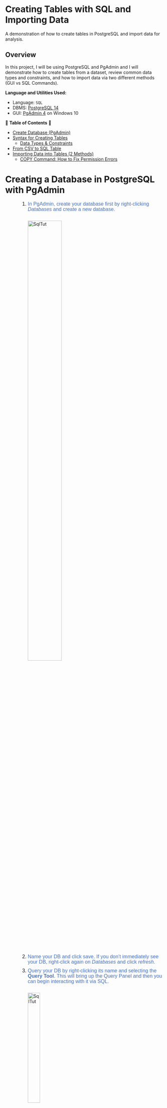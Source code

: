 # Creating Tables with SQL and Importing Data
A demonstration of how to create tables in PostgreSQL and import data for analysis.

## Overview
In this project, I will be using PostgreSQL and PgAdmin and I will demonstrate how to create tables from a dataset, review common data types and constraints, and how to import data via two different methods (GUI vs SQL Commands).

<strong>Language and Utilities Used:</strong>
- Language: `SQL`
- DBMS: [PostgreSQL 14](https://www.postgresql.org/)
- GUI: [PgAdmin 4](https://www.pgadmin.org/) on Windows 10

:round_pushpin: <b>Table of Contents</b> :round_pushpin:

- [Create Database (PgAdmin)](https://github.com/delaney-data/SQL-CreateTablesImport#creating-a-database-in-postgresql-with-pgadmin)
- [Syntax for Creating Tables](https://github.com/delaney-data/SQL-CreateTablesImport#creating-tables-in-postgresql)
	- [Data Types & Constraints](https://github.com/delaney-data/SQL-CreateTablesImport#creating-tables-data-types--constraints)
- [From CSV to SQL Table](https://github.com/delaney-data/SQL-CreateTablesImport#csv-dataset-%EF%B8%8F-sql-table) 
- [Importing Data into Tables (2 Methods)](https://github.com/delaney-data/SQL-CreateTablesImport#import-data-into-tables-2-methods)
	- [COPY Command: How to Fix Permission Errors](https://github.com/delaney-data/SQL-CreateTablesImport#how-to-fix-copy-errors)





# Creating a Database in PostgreSQL with PgAdmin
<p style="margin-top:0in;margin-right:0in;margin-bottom:8.0pt;margin-left:0in;line-height:107%;font-size:15px;font-family:&quot;Calibri&quot;,sans-serif;"></p>
<ol style="margin-bottom:0in;list-style-type: decimal;margin-left:0.5in;">
    <li style="margin: 0in 0in 8pt; line-height: 107%; font-size: 16px; font-family: Arial, Helvetica, sans-serif; text-align: left;"><span style="color: rgb(68, 114, 196);">In PgAdmin, create your database first by right-clicking <em>Databases</em> and create a new database.</span></li>
    <br><img src="https://i.imgur.com/5ctigjL.png" height="60%" width="50%" alt="SqlTut"/></br>
    <li style="margin: 0in 0in 8pt; line-height: 107%; font-size: 16px; font-family: Arial, Helvetica, sans-serif; text-align: left;"><span style="color: rgb(68, 114, 196);">Name your DB and click save. If you don&rsquo;t immediately see your DB, right-click again on <em>Databases</em> and click <em>refresh</em>.</span></li>
    <li style="margin: 0in 0in 8pt; line-height: 107%; font-size: 16px; font-family: Arial, Helvetica, sans-serif; text-align: left;"><span style="color: rgb(68, 114, 196);">Query your DB by right-clicking its name and selecting the <strong>Query Tool</strong>.&nbsp;This will bring up the Query Panel and then you can begin interacting with it via SQL.&nbsp;</span></li><br><img src="https://i.imgur.com/e1eVuUq.png" height =30% width=30% alt="SqlTut"/></br>
</ol>


Note: If you are working with multiple databases at once, you can keep track of which one you are currently via the name in the Query Panel. The panel name defines which DB you are in : `YourDatabaseName / PostgreSQL Version #`


# Creating tables in PostgreSQL
As a best practice, before creating tables that are based on a dataset in any SQL database:

- <strong>🔎 Review your headers and data types in your dataset</strong>🔎
	- The column headers from your <b>dataset</b> must match your <b>SQL table headers</b> and your data types must also agree in order to import into the table. 
     	- Data type issue example: A column data type as a `VARCHAR` when the corresponding <i>source</i> values is an `INTEGER`.
     	- Null issue: Be familiar with your data set. 
     		- You might discover there are `null` strings represented by 'NA' in your column that is assigned an Integer type (which cannot read strings of text). 
	I demonstrate how to handle nulls in the import section.

For this project, I will use a dataset from Kaggle.com (USA People Without Internet in 2016). 

From the CSV file, I will create two tables in PostgreSQL:
- A county population table (county_pop) which will have the population and racial data with the percentage of each county with no internet access.
- An education level and income level table (education_income) that has the education, median age, and income to compare to the population table.

This is the general syntax for creating a table:

```sql
CREATE TABLE table_name (
                column_name TYPE column_constraint,

                column_name TYPE column_constraint,

                column_name TYPE column_constraint
                );

--- Don't forget the commas between your columns
```

## Creating Tables: Data Types & Constraints
- A <b>DATA TYPE</b> specifies the pattern (Text, Number...) of the data and how the value is stored. The values must adhere to the requirements of the type for PostgreSQL to accept.
    - Common data types:
        - True or False `boolean`
        - Character  `char`, `varchar`, and `text`
        - Numeric `integer` and `float`
        - Temporal `date`, `time`, `timestamp`


        PostgreSQL has many data types, for more details on each type (and storage limitations) refer to this handy documentation:                          https://www.postgresql.org/docs/current/datatype.html

- A column <b>CONSTRAINT</b> is an additional requirement or condition for the values in that column. 
    - Common column constaints:
        - `NOT NULL` Ensures there is never <i>null</i> data (or an absence of data). Very useful when importing new data to table. For example, if you are importing new  data into a customer sales table and company policy is to always require an email address you would set the email_address column constraint as `NOT NULL`.  
         
        - `UNIQUE` Ensures that each value in the column is unique (not repeated). For example, you may want to ensure each row of a phone number column is unique per person.
        - `PRIMARY KEY` An assigned number, used to uniquely identify each row in a table. This can allow you to target, retrieve or modify a row based on the specific PK (primary key).
	
		- `SERIAL` A way of automatically creating new PK integers (adds +1) as new row data is entered into a table.
	
		For more details on constraints: https://www.postgresql.org/docs/14/ddl-constraints.html

## CSV Dataset ➡️ SQL Table:
Upon reviewing the headers and data types my CSV dataset below, I can build my SQL query to create the table structure.
<br><img src="https://i.imgur.com/bRSOTyf.png?1" height="80%" width="70%" alt="SqlTut"/></br>     
```sql

--- First table (county_pop)
--- Contains counties, states, total popoulation numbers (indicated with 'P_'), race numbers, and a percentage of each without having Internet.

CREATE TABLE county_pop(
	id_pop SERIAL PRIMARY KEY,
	county VARCHAR(55) NOT NULL,
	state VARCHAR(2) NOT NULL,
	P_total INT,
	P_white INT,
	P_black INT,
	P_asian INT,	
	P_native INT,
	P_hawaiian INT,
	P_others INT,
	percent_no_internet decimal
	);
```

```sql
--- Second table (education_income)
--- Contains population numbers for education levels, poverty levels, and median age and median income per counties and states.

CREATE TABLE education_income(
	id SERIAL PRIMARY KEY,
	county VARCHAR(55) NOT NULL,
	state VARCHAR(2) NOT NULL,
	P_below_middle_school INT,
	P_some_high_school INT,
	P_high_school_equivalent INT,
	P_some_college INT,	
	P_bachelor_and_above INT,
	P_below_poverty INT,
	median_age decimal,
	median_household_income decimal,
	median_rent_per_income decimal
	);
```

Tip: If you make a mistake when assigning a data type or constraint, use the `ALTER` statement.


```sql
--- Changing data type for a column

ALTER TABLE table_name
	ALTER COLUMN column_name 
	TYPE your_new_data_type;
```

```sql
--- Removing a constraint
--- To add, replace drop with ADD

ALTER TABLE table_name
	ALTER COLUMN column_name 
	DROP constraint_name;
```



# Import Data into Tables (2 methods)
Now that we have tables in the database, we need to insert values into those tables. Here are two ways to accomplish this:

<br><strong>1. Using PgAdmin (GUI method)</strong></br>
- This is the easiest. Does not require special file permissions
- Right-click on your database 
➡️ go to <strong>Schemas</strong>
➡️ <strong>Tables</strong>
➡️ Right-click on your table and select <strong>Import/Export Data</strong>
<br>
	On the options side, locate the file path of your CSV dataset and toggle headers ON:</br>
<br><img src="https://i.imgur.com/S8jT1Yw.png?1" height="80%" width="50%" alt="SqlTut"/>
<br>
 On the columns side, select all columns in the file to import (minus the ID primary key column we created for the table). 
 <br>Note: If your dataset includes null strings (as in, nulls are represented by NA or some other string in your data), you need to specify what PostgreSQL should do when it encounters ‘NA’ in the data. For my example, I have the NULL Strings as ‘NA’. <br>
       <br><img src="https://i.imgur.com/bPTFrzW.png" height="80%" width="50%" alt="SqlTut"/>
    <br></li>
<p><strong>2. Using the SQL COPY command</strong></p>
<ul>
    <li>Requires special permissions for PostgreSQL to read/write files to the local PC (if that&rsquo;s where you&rsquo;re pulling data).</li>
</ul>
<p><u>General COPY command syntax:</u></p>


```sql
COPY table_name (column_name, column_name, etc ...)
FROM ‘C:\Users\Name\Location.csv’
DELIMITER ‘,’ --- Since we are using a CSV (comma seperated values) file formant, the DELIMITER is ','
NULL ‘NA’ --- We are declaring that any null data is represented by the string 'NA'
CSV HEADER; --- We want to leave the headers from our file

```



### How to Fix COPY Errors:
If you get a permission error from PostgreSQL, similar to something like 
<br>`  ERROR: could not open files "YourFile.csv" for reading: Permission Denied  `
<br>
<br>There are a couple of ways to approach this, but for my purposes I changed the permission settings for my specific file. 
- Go to the file/folder location you are using for your dataset
- Right click the file/folder
- Give Access to ➡️ Specific People
- Give Read/Write permissions to <i>Everyone</I>
	- Giving the <i>Write</i> permission will allow you to <i>export</i> from PostgreSQL later for sharing or for data visualizations.

For both of these import methods, the <i>messages</i> box in your Query Panel will return something like:
<br>
`COPY 820
Query returned succesfullly in 46 msec.`
	The 820 integer for this example is the total count of number of rows successfully imported. 

# Conclusion
In summary, we have: 
- Created a simple database using PgAdmin
- Created Tables
	- Basic Table Syntax
	- Covered Common Data Types
	- Covered Common Constraints
	- Used a Dataset (CVS file) to Create a Table in the Database
- Imported Values
	- Graphic Interface Method
	- COPY Command Method

Now we can begin analyzing the data with SQL commands to answer questions about our dataset. 

This concludes this chapter of the project and we will move to analyzing in the next section (I will update with a link once the write-up is complete). Thanks for reading! 👋
